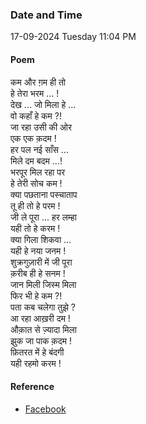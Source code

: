 ### Date and Time

17-09-2024 Tuesday 11:04 PM

#### Poem

कम और ग़म ही तो  <br />
हे तेरा भरम ... ! <br />
देख ... जो मिला हे ... <br />
वो कहाँ हे कम ?! <br />
जा रहा उसी की ओर  <br />
एक एक क़दम ! <br />
हर पल नई साँस ... <br />
मिले दम बदम ...! <br />
भरपूर मिल रहा पर  <br />
हे तेरी सोच कम ! <br />
क्या पछताना पस्चाताप <br />
तू ही तो हे परम ! <br />
जी ले पूरा ... हर लम्हा  <br />
यही तो हे करम ! <br />
क्या गिला शिकवा ... <br />
यही हे नया जनम ! <br />
शुक्रगुज़ारी में जी पूरा  <br />
क़रीब ही हे सनम ! <br />
जान मिली जिस्म मिला  <br />
फिर भी हे कम ?! <br />
पता कब चलेगा तुझे ? <br />
आ रहा आख़री दम ! <br />
औक़ात से ज़्यादा मिला <br />
झुक जा पाक क़दम ! <br />
फ़ितरत में हे बंदगी  <br />
यही रहमो करम !

#### Reference

* [Facebook](https://www.facebook.com/share/v/FBb63CviWhnoqqEB/)
